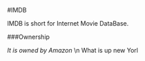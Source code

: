 #IMDB

IMDB is short for Internet Movie DataBase.

###Ownership

_It is owned by Amazon_
\n What is up new Yorl